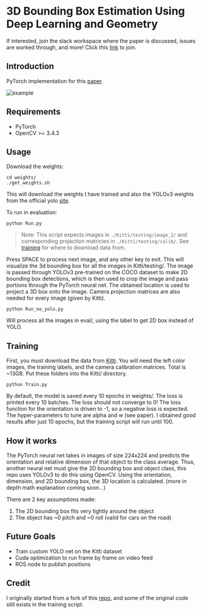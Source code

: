 # 3D Bounding Box Estimation Using Deep Learning and Geometry
If interested, join the slack workspace where the paper is discussed, issues are worked through, and more! Click this [link](https://join.slack.com/t/3dboundingbox-oun9186/shared_invite/enQtNDk4Njg2NzYyNzY5LWVlZWRlMjNhZmZlYjVmNGY3NWVlNDA4MmY2ZWQ3ZmUyY2Q4OWIxMmY4NzU4YmViM2ViZWI5YjgxOTIyOTI4ZjI) to join.

## Introduction
PyTorch implementation for this [paper](https://arxiv.org/abs/1612.00496).

![example](http://soroushkhadem.com/img/2d-top-3d-bottom1.png)

## Requirements
- PyTorch
- OpenCV >= 3.4.3

## Usage
Download the weights:
```
cd weights/
./get_weights.sh
```
This will download the weights I have trained and also the YOLOv3 weights from the
official yolo [site](https://pjreddie.com/darknet/yolo/).

To run in evaluation:
```
python Run.py
```
>Note: This script expects images in `./Kitti/testing/image_2/` and corresponding projection matricies
in `./Kitti/testing/calib/`. See [training](#training) for where to download data from.

Press SPACE to process next image, and any other key to exit.
This will visualize the 3d bounding box for all the images in Kitti/testing/. The image is passed
through YOLOv3 pre-trained on the COCO dataset to make 2D bounding box detections, which is then
used to crop the image and pass portions through the PyTorch neural net. The obtained location
is used to project a 3D box onto the image.
Camera projection matrices are also needed for every image (given by Kitti).

```
python Run_no_yolo.py
```
Will process all the images in eval/, using the label to get 2D box instead of YOLO.

## Training
First, you must download the data from [Kitti](http://www.cvlibs.net/datasets/kitti/eval_object.php?obj_benchmark=2d).
You will need the left color images, the training labels, and the camera calibration matrices. Total is ~13GB.
Put these folders into the Kitti/ directory.
```
python Train.py
```
By default, the model is saved every 10 epochs in weights/.
The loss is printed every 10 batches. The loss should not converge to 0! The loss function for
the orientation is driven to -1, so a negative loss is expected. The hyper-parameters to tune
are alpha and w (see paper). I obtained good results after just 10 epochs, but the training
script will run until 100.

## How it works
The PyTorch neural net takes in images of size 224x224 and predicts the orientation and
relative dimension of that object to the class average. Thus, another neural net must give
the 2D bounding box and object class, this repo uses YOLOv3 to do this using OpenCV.
Using the orientation, dimension, and 2D bounding box, the 3D location is calculated.
(more in depth math explanation coming soon...)

There are 2 key assumptions made:
1. The 2D bounding box fits very tightly around the object
2. The object has ~0 pitch and ~0 roll (valid for cars on the road)


## Future Goals
- Train custom YOLO net on the Kitti dataset
- Cuda optimization to run frame by frame on video feed
- ROS node to publish positions

## Credit
I originally started from a fork of this [repo](https://github.com/fuenwang/3D-BoundingBox), and some of the original code still exists in the training script.
